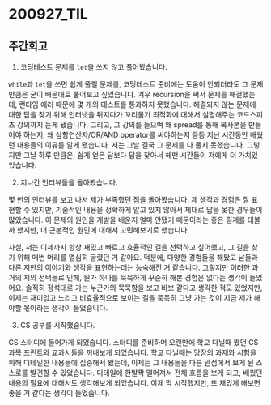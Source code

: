 200927_TIL
===

주간회고
---

1. 코딩테스트 문제를 `let`을 쓰지 않고 풀어봤습니다.

`while`과 `let`을 쓰면 쉽게 풀릴 문제를, 코딩테스트 준비에는 도움이 안되더라도 그 문제만큼은 굳이 배운대로 풀어보고 싶었습니다. 겨우 recursion을 써서 문제를 해결했는데, 런타임 에러 때문에 몇 개의 테스트를 통과하지 못했습니다. 해결되지 않는 문제에 대한 답을 찾기 위해 인터넷을 뒤지다가 꼬리물기 최적화에 대해서 설명해주는 코드스피츠 강의까지 듣게 됐습니다. 그리고, 그 강의를 들으며 왜 spread를 통해 복사본을 만들어야 하는지, 왜 삼항연산자/OR/AND operator를 써야하는지 등등 지난 시간동안 배웠던 내용들의 이유를 알게 됐습니다. 저는 그날 결국 그 문제를 다 풀지 못했습니다. 그렇지만 그날 하루 만큼은, 쉽게 얻은 답보다 답을 찾아서 헤맨 시간들이 저에게 더 가치있었습니다.

2. 지나간 인터뷰들을 돌아봤습니다.

몇 번의 인터뷰를 보고 나서 제가 부족했던 점을 돌아봤습니다. 제 생각과 경험은 잘 표현할 수 있지만, 기술적인 내용을 정확하게 알고 있지 않아서 제대로 답을 못한 경우들이 많았습니다. 이 문제의 원인을 개발을 배운지 얼마 안됐기 때문이라는 좋은 핑계를 대볼까 했지만, 더 근본적인 원인에 대해서 고민해보기로 했습니다.

사실, 저는 이제까지 항상 재밌고 빠르고 효율적인 길을 선택하고 싶어했고, 그 길을 찾기 위해 매번 머리를 열심히 굴렸던 거 같아요. 덕분에, 다양한 경험들을 해봤고 남들과 다른 저만의 이야기와 생각을 표현하는데는 능숙해진 거 같습니다. 그렇지만 이러한 과거의 저의 선택들로 인해, 뭔가 하나를 묵묵하게 꾸준히 해본 경험은 없다는 생각이 들었어요. 솔직히 정석대로 가는 누군가의 묵묵함을 보고 바보 같다고 생각한 적도 있었지만, 이제는 재미없고 느리고 비효율적으로 보이는 길을 묵묵히 그냥 가는 것이 지금 제가 해야할 몫이라는 생각이 들었습니다.

3. CS 공부를 시작했습니다.

CS 스터디에 들어가게 되었습니다. 스터디를 준비하며 오랜만에 학교 다닐때 봤던 CS 과목 프린트와 교과서들을 꺼내보게 되었습니다. 학교 다닐때는 당장의 과제와 시험을 위해 디테일한 내용들에 집중해서 봤는데, 이제는 그 내용들을 다른 관점에서 보게 된 스스로를 발견할 수 있었습니다. 디테일에 한발짝 떨어져서 전체 흐름을 보게 되고, 배웠던 내용의 필요에 대해서도 생각해보게 되었습니다. 이제 막 시작했지만, 또 재밌게 해보면 좋을 거 같다는 생각이 들었습니다.
